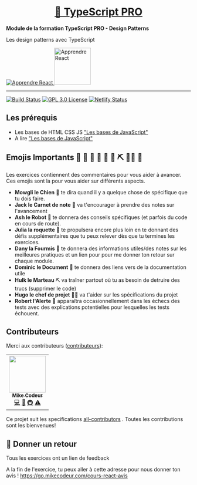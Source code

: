 <div>
  <h1 align="center"><a href="https://go.mikecodeur.com/typescript-pro">🚀 TypeScript PRO</a></h1>
  <strong>
    Module de la formation TypeScript PRO - Design Patterns
  </strong>
  <p>
    Les design patterns avec TypeScript
  </p>

  <a href="https://go.mikecodeur.com/typescript-pro">
    <img 
      alt="Apprendre React"
      src="https://mikecodeur.com/mike/assets/courses/ts-pro.png"
    />
  </a>
 
  <a href="https://go.mikecodeur.com/typescript-pro" >
    <img width="100"
      alt="Apprendre React"
      src="https://mikecodeur.com/mike/assets/mikecodeur-trans.png"
    />
  </a>
 
</div>

<hr />

<!-- prettier-ignore-start -->
[![Build Status][build-badge]][build]
[![GPL 3.0 License][license-badge]][license]
[![Netlify Status][netlify-badge]][netlify]
<!-- prettier-ignore-end -->

## Les prérequis

- Les bases de HTML CSS JS
  ["Les bases de JavaScript"](https://www.youtube.com/watch?v=Tg1xZic-JQs&list=PLwWXkX8UsKlgkg0U_JH82p4bLSuAuTdof)
- A lire
  ["Les bases de JavaScript"](https://developer.mozilla.org/fr/docs/Learn/Getting_started_with_the_web/JavaScript_basics)

## Emojis Importants 🐶 📝 🤖 🚀 🐜 📑 ⛏️ 👨‍✈️ 🚨

Les exercices contiennent des commentaires pour vous aider à avancer. Ces emojis
sont la pour vous aider sur différents aspects.

- **Mowgli le Chien** 🐶 te dira quand il y a quelque chose de spécifique que tu dois faire.
- **Jack le Carnet de note** 📝 va t'encourager à prendre des notes sur l'avancement
- **Ash le Robot** 🤖 te donnera des conseils spécifiques (et parfois du code en cours de route).
- **Julia la roquette** 🚀 te propulsera encore plus loin en te donnant des défis supplémentaires que tu peux relever dès que tu termines les exercices.
- **Dany la Fourmis** 🐜 te donnera des informations utiles/des notes sur les meilleures pratiques et un lien pour pour me donner ton retour sur chaque module.
- **Dominic le Document** 📑 te donnera des liens vers de la documentation utile
- **Hulk le Marteau** ⛏️ va traîner partout où tu as besoin de detruire des trucs (supprimer le code)
- **Hugo le chef de projet** 👨‍✈️ va t'aider sur les spécifications du projet
- **Robert l'Alerte** 🚨 apparaîtra occasionnellement dans les échecs des tests avec des explications potentielles pour lesquelles les tests échouent.

## Contributeurs

Merci aux contributeurs
([contributeurs](https://github.com/all-contributors/all-contributors)):

<!-- ALL-CONTRIBUTORS-LIST:START - Do not remove or modify this section -->
<!-- prettier-ignore-start -->
<!-- markdownlint-disable -->
<table>
  <tr>
    <td align="center"><a href="https://mikecodeur.com"><img src="https://avatars.githubusercontent.com/u/595162?v=4?s=100" width="100px;" alt=""/><br /><sub><b>Mike Codeur</b></sub></a><br /><a href="https://github.com/mikecodeur/react-prerequis-debutants/commits?author=mikecodeur" title="Code">💻</a> <a href="https://github.com/mikecodeur/react-prerequis-debutants/commits?author=mikecodeur" title="Documentation">📖</a> <a href="#infra-mikecodeur" title="Infrastructure (Hosting, Build-Tools, etc)">🚇</a> <a href="https://github.com/mikecodeur/react-prerequis-debutants/commits?author=mikecodeur" title="Tests">⚠️</a></td>
  </tr>
  
</table>

<!-- markdownlint-restore -->
<!-- prettier-ignore-end -->

<!-- ALL-CONTRIBUTORS-LIST:END -->

Ce projet suit les specifications
[all-contributors](https://github.com/all-contributors/all-contributors)
. Toutes les contributions sont les bienvenues!

## 🐜 Donner un retour

Tous les exercices ont un lien de feedback

A la fin de l'exercice, tu peux aller à cette adresse pour nous donner
ton avis ! https://go.mikecodeur.com/cours-react-avis

<!-- prettier-ignore-start -->
[npm]: https://www.npmjs.com/
[node]: https://nodejs.org
[git]: https://git-scm.com/
[build-badge]: https://img.shields.io/github/workflow/status/MikeCodeur/react-prerequis-debutants/installation
[build]: https://github.com/MikeCodeur/react-prerequis-debutants/actions
[netlify-badge]: https://api.netlify.com/api/v1/badges/40a35ecf-1972-4f90-b2d5-abcca8e2d862/deploy-status
[netlify]: https://app.netlify.com/sites/gracious-brattain-0d6b8d/deploys
[license-badge]: https://img.shields.io/badge/license-GPL%203.0%20License-blue.svg?style=flat-square
[license]: https://github.com/mikecodeur/react-prerequis-debutants/blob/main/LICENSE
[all-contributors]: https://github.com/mikecodeur/all-contributors
[all-contributors-badge]: https://img.shields.io/github/all-contributors/mikecodeur/react-prerequis-debutants?color=orange&style=flat-square
[win-path]: https://tutorielsgeek.com/comment-definir-des-variables-denvironnement-dans-windows-10/
[mac-path]: https://support.apple.com/fr-tn/guide/terminal/apd382cc5fa-4f58-4449-b20a-41c53c006f8f/mac
[issue]: https://github.com/mikecodeur/react-prerequis-debutants/issues/new
<!-- prettier-ignore-end -->
